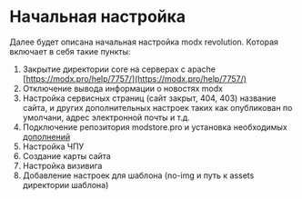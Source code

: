 # Начальная настройка

Далее будет описана начальная настройка modx revolution. Которая включает в себя такие пункты:

1. Закрытие директории core на серверах с apache [https://modx.pro/help/7757/](https://modx.pro/help/7757/)
2. Отключение вывода информации о новостях modx
3. Настройка сервисных страниц \(сайт закрыт, 404, 403\) название сайта, и других дополнительных настроек таких как опубликован по умолчани, адрес электронной почты и т.д.
4. Подключение репозитория modstore.pro и установка необходимых [дополнений](/dopolneniya.md)
5. Настройка ЧПУ
6. Создание карты сайта
7. Настройка визивига
8. Добавление настроек для шаблона \(no-img и путь к assets директории шаблона\)



